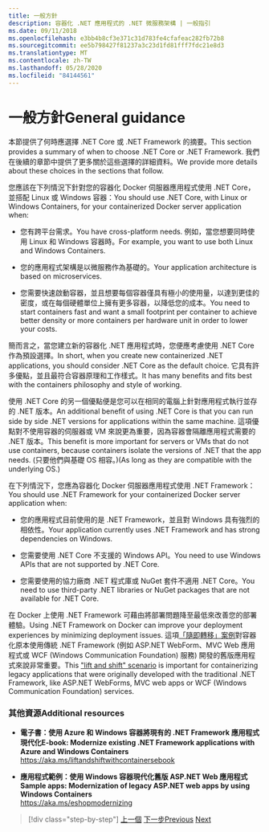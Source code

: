 ```yaml
---
title: 一般方針
description: 容器化 .NET 應用程式的 .NET 微服務架構 | 一般指引
ms.date: 09/11/2018
ms.openlocfilehash: e3bb4b8cf3e371c31d783fe4cfafeac282fb72b8
ms.sourcegitcommit: ee5b798427f81237a3c23d1fd81fff7fdc21e8d3
ms.translationtype: MT
ms.contentlocale: zh-TW
ms.lasthandoff: 05/28/2020
ms.locfileid: "84144561"
---
```

# <a name="general-guidance"></a><span data-ttu-id="b0f7b-103">一般方針</span><span class="sxs-lookup"><span data-stu-id="b0f7b-103">General guidance</span></span>

<span data-ttu-id="b0f7b-104">本節提供了何時應選擇 .NET Core 或 .NET Framework 的摘要。</span><span class="sxs-lookup"><span data-stu-id="b0f7b-104">This section provides a summary of when to choose .NET Core or .NET Framework.</span></span> <span data-ttu-id="b0f7b-105">我們在後續的章節中提供了更多關於這些選擇的詳細資料。</span><span class="sxs-lookup"><span data-stu-id="b0f7b-105">We provide more details about these choices in the sections that follow.</span></span>

<span data-ttu-id="b0f7b-106">您應該在下列情況下針對您的容器化 Docker 伺服器應用程式使用 .NET Core，並搭配 Linux 或 Windows 容器：</span><span class="sxs-lookup"><span data-stu-id="b0f7b-106">You should use .NET Core, with Linux or Windows Containers, for your containerized Docker server application when:</span></span>

- <span data-ttu-id="b0f7b-107">您有跨平台需求。</span><span class="sxs-lookup"><span data-stu-id="b0f7b-107">You have cross-platform needs.</span></span> <span data-ttu-id="b0f7b-108">例如，當您想要同時使用 Linux 和 Windows 容器時。</span><span class="sxs-lookup"><span data-stu-id="b0f7b-108">For example, you want to use both Linux and Windows Containers.</span></span>

- <span data-ttu-id="b0f7b-109">您的應用程式架構是以微服務作為基礎的。</span><span class="sxs-lookup"><span data-stu-id="b0f7b-109">Your application architecture is based on microservices.</span></span>

- <span data-ttu-id="b0f7b-110">您需要快速啟動容器，並且想要每個容器僅具有極小的使用量，以達到更佳的密度，或在每個硬體單位上擁有更多容器，以降低您的成本。</span><span class="sxs-lookup"><span data-stu-id="b0f7b-110">You need to start containers fast and want a small footprint per container to achieve better density or more containers per hardware unit in order to lower your costs.</span></span>

<span data-ttu-id="b0f7b-111">簡而言之，當您建立新的容器化 .NET 應用程式時，您便應考慮使用 .NET Core 作為預設選擇。</span><span class="sxs-lookup"><span data-stu-id="b0f7b-111">In short, when you create new containerized .NET applications, you should consider .NET Core as the default choice.</span></span> <span data-ttu-id="b0f7b-112">它具有許多優點，並且最符合容器原理和工作樣式。</span><span class="sxs-lookup"><span data-stu-id="b0f7b-112">It has many benefits and fits best with the containers philosophy and style of working.</span></span>

<span data-ttu-id="b0f7b-113">使用 .NET Core 的另一個優點便是您可以在相同的電腦上針對應用程式執行並存的 .NET 版本。</span><span class="sxs-lookup"><span data-stu-id="b0f7b-113">An additional benefit of using .NET Core is that you can run side by side .NET versions for applications within the same machine.</span></span> <span data-ttu-id="b0f7b-114">這項優點對不使用容器的伺服器或 VM 來說更為重要，因為容器會隔離應用程式需要的 .NET 版本。</span><span class="sxs-lookup"><span data-stu-id="b0f7b-114">This benefit is more important for servers or VMs that do not use containers, because containers isolate the versions of .NET that the app needs.</span></span> <span data-ttu-id="b0f7b-115">(只要他們與基礎 OS 相容。)</span><span class="sxs-lookup"><span data-stu-id="b0f7b-115">(As long as they are compatible with the underlying OS.)</span></span>

<span data-ttu-id="b0f7b-116">在下列情況下，您應為容器化 Docker 伺服器應用程式使用 .NET Framework：</span><span class="sxs-lookup"><span data-stu-id="b0f7b-116">You should use .NET Framework for your containerized Docker server application when:</span></span>

- <span data-ttu-id="b0f7b-117">您的應用程式目前使用的是 .NET Framework，並且對 Windows 具有強烈的相依性。</span><span class="sxs-lookup"><span data-stu-id="b0f7b-117">Your application currently uses .NET Framework and has strong dependencies on Windows.</span></span>

- <span data-ttu-id="b0f7b-118">您需要使用 .NET Core 不支援的 Windows API。</span><span class="sxs-lookup"><span data-stu-id="b0f7b-118">You need to use Windows APIs that are not supported by .NET Core.</span></span>

- <span data-ttu-id="b0f7b-119">您需要使用的協力廠商 .NET 程式庫或 NuGet 套件不適用 .NET Core。</span><span class="sxs-lookup"><span data-stu-id="b0f7b-119">You need to use third-party .NET libraries or NuGet packages that are not available for .NET Core.</span></span>

<span data-ttu-id="b0f7b-120">在 Docker 上使用 .NET Framework 可藉由將部署問題降至最低來改善您的部署體驗。</span><span class="sxs-lookup"><span data-stu-id="b0f7b-120">Using .NET Framework on Docker can improve your deployment experiences by minimizing deployment issues.</span></span> <span data-ttu-id="b0f7b-121">這項[「隨即轉移」案例](https://aka.ms/liftandshiftwithcontainersebook)對容器化原本使用傳統 .NET Framework (例如 ASP.NET WebForm、MVC Web 應用程式或 WCF (Windows Communication Foundation) 服務) 開發的舊版應用程式來說非常重要。</span><span class="sxs-lookup"><span data-stu-id="b0f7b-121">This ["lift and shift" scenario](https://aka.ms/liftandshiftwithcontainersebook) is important for containerizing legacy applications that were originally developed with the traditional .NET Framework, like ASP.NET WebForms, MVC web apps or WCF (Windows Communication Foundation) services.</span></span>

### <a name="additional-resources"></a><span data-ttu-id="b0f7b-122">其他資源</span><span class="sxs-lookup"><span data-stu-id="b0f7b-122">Additional resources</span></span>

- <span data-ttu-id="b0f7b-123">**電子書：使用 Azure 和 Windows 容器將現有的 .NET Framework 應用程式現代化**</span><span class="sxs-lookup"><span data-stu-id="b0f7b-123">**E-book: Modernize existing .NET Framework applications with Azure and Windows Containers**</span></span>  
    <https://aka.ms/liftandshiftwithcontainersebook>

- <span data-ttu-id="b0f7b-124">**應用程式範例：使用 Windows 容器現代化舊版 ASP.NET Web 應用程式**</span><span class="sxs-lookup"><span data-stu-id="b0f7b-124">**Sample apps: Modernization of legacy ASP.NET web apps by using Windows Containers**</span></span>  
    <https://aka.ms/eshopmodernizing>

>[!div class="step-by-step"]
><span data-ttu-id="b0f7b-125">[上一個](index.md) 
>[下一步](net-core-container-scenarios.md)</span><span class="sxs-lookup"><span data-stu-id="b0f7b-125">[Previous](index.md)
[Next](net-core-container-scenarios.md)</span></span>
